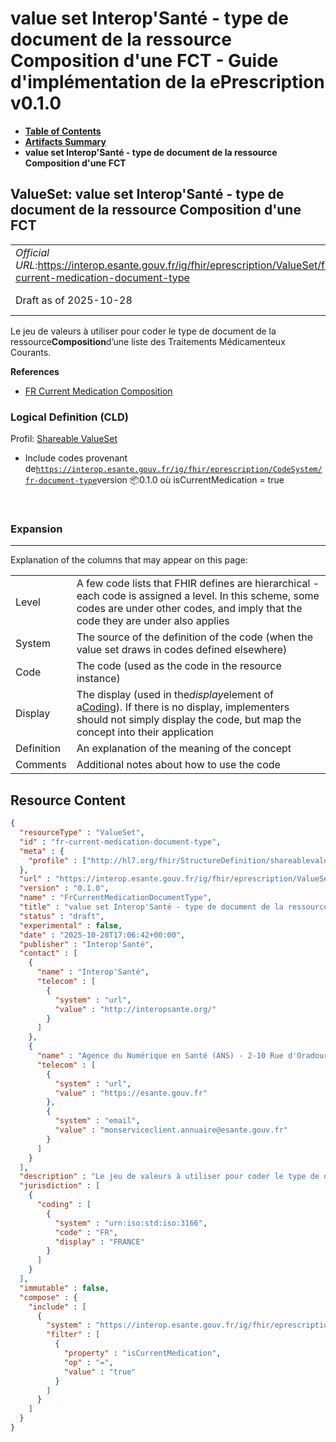 # value set Interop'Santé - type de document de la ressource Composition d'une FCT - Guide d'implémentation de la ePrescription v0.1.0

* [**Table of Contents**](toc.md)
* [**Artifacts Summary**](artifacts.md)
* **value set Interop'Santé - type de document de la ressource Composition d'une FCT**

## ValueSet: value set Interop'Santé - type de document de la ressource Composition d'une FCT 

| | |
| :--- | :--- |
| *Official URL*:https://interop.esante.gouv.fr/ig/fhir/eprescription/ValueSet/fr-current-medication-document-type | *Version*:0.1.0 |
| Draft as of 2025-10-28 | *Computable Name*:FrCurrentMedicationDocumentType |

 
Le jeu de valeurs à utiliser pour coder le type de document de la ressource**Composition**d’une liste des Traitements Médicamenteux Courants. 

 **References** 

* [FR Current Medication Composition](StructureDefinition-fr-current-medication-composition.md)

### Logical Definition (CLD)

Profil: [Shareable ValueSet](http://hl7.org/fhir/R4/shareablevalueset.html)

* Include codes provenant de[`https://interop.esante.gouv.fr/ig/fhir/eprescription/CodeSystem/fr-document-type`](CodeSystem-fr-document-type.md)version 📦0.1.0 où isCurrentMedication = true

 

### Expansion

-------

 Explanation of the columns that may appear on this page: 

| | |
| :--- | :--- |
| Level | A few code lists that FHIR defines are hierarchical - each code is assigned a level. In this scheme, some codes are under other codes, and imply that the code they are under also applies |
| System | The source of the definition of the code (when the value set draws in codes defined elsewhere) |
| Code | The code (used as the code in the resource instance) |
| Display | The display (used in the*display*element of a[Coding](http://hl7.org/fhir/R4/datatypes.html#Coding)). If there is no display, implementers should not simply display the code, but map the concept into their application |
| Definition | An explanation of the meaning of the concept |
| Comments | Additional notes about how to use the code |



## Resource Content

```json
{
  "resourceType" : "ValueSet",
  "id" : "fr-current-medication-document-type",
  "meta" : {
    "profile" : ["http://hl7.org/fhir/StructureDefinition/shareablevalueset"]
  },
  "url" : "https://interop.esante.gouv.fr/ig/fhir/eprescription/ValueSet/fr-current-medication-document-type",
  "version" : "0.1.0",
  "name" : "FrCurrentMedicationDocumentType",
  "title" : "value set Interop'Santé - type de document de la ressource Composition d'une FCT",
  "status" : "draft",
  "experimental" : false,
  "date" : "2025-10-28T17:06:42+00:00",
  "publisher" : "Interop'Santé",
  "contact" : [
    {
      "name" : "Interop'Santé",
      "telecom" : [
        {
          "system" : "url",
          "value" : "http://interopsante.org/"
        }
      ]
    },
    {
      "name" : "Agence du Numérique en Santé (ANS) - 2-10 Rue d'Oradour-sur-Glane, 75015 Paris",
      "telecom" : [
        {
          "system" : "url",
          "value" : "https://esante.gouv.fr"
        },
        {
          "system" : "email",
          "value" : "monserviceclient.annuaire@esante.gouv.fr"
        }
      ]
    }
  ],
  "description" : "Le jeu de valeurs à utiliser pour coder le type de document de la ressource *Composition* d'une liste des Traitements Médicamenteux Courants.",
  "jurisdiction" : [
    {
      "coding" : [
        {
          "system" : "urn:iso:std:iso:3166",
          "code" : "FR",
          "display" : "FRANCE"
        }
      ]
    }
  ],
  "immutable" : false,
  "compose" : {
    "include" : [
      {
        "system" : "https://interop.esante.gouv.fr/ig/fhir/eprescription/CodeSystem/fr-document-type",
        "filter" : [
          {
            "property" : "isCurrentMedication",
            "op" : "=",
            "value" : "true"
          }
        ]
      }
    ]
  }
}

```
